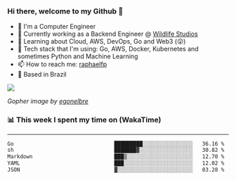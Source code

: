 ### Hi there, welcome to my Github 👋

- 📖 I'm a Computer Engineer
- 🔭 Currently working as a Backend Engineer @ [Wildlife Studios](https://wildlifestudios.com/)
- 🌱 Learning about Cloud, AWS, DevOps, Go and Web3 (😲)
- 🚀 Tech stack that I'm using: Go, AWS, Docker, Kubernetes and sometimes Python and Machine Learning
- 📫 How to reach me: [raphaelfp](https://linkedin.com/in/raphaelfp)
- 🏡 Based in Brazil

![](https://github.com/raphaelfp/gophers/blob/master/.thumb/animation/morning-coffee-3x.gif)

*Gopher image by [egonelbre](https://github.com/egonelbre/)*

### 📊 This week I spent my time on (WakaTime)

---

<!--START_SECTION:waka-->

```txt
Go                                █████████░░░░░░░░░░░░░░░░   36.16 %
sh                                ███████▓░░░░░░░░░░░░░░░░░   30.82 %
Markdown                          ███▒░░░░░░░░░░░░░░░░░░░░░   12.70 %
YAML                              ███░░░░░░░░░░░░░░░░░░░░░░   12.02 %
JSON                              ▓░░░░░░░░░░░░░░░░░░░░░░░░   03.28 %
```

<!--END_SECTION:waka-->
